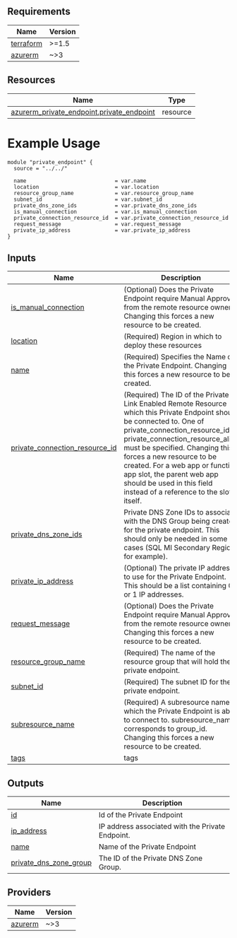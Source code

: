 <!-- BEGIN_TF_DOCS -->

## Requirements

| Name | Version |
|------|---------|
| <a name="requirement_terraform"></a> [terraform](#requirement\_terraform) | >=1.5 |
| <a name="requirement_azurerm"></a> [azurerm](#requirement\_azurerm) | ~>3 |

## Resources

| Name | Type |
|------|------|
| [azurerm_private_endpoint.private_endpoint](https://registry.terraform.io/providers/hashicorp/azurerm/latest/docs/resources/private_endpoint) | resource |

# Example Usage

```hcl
module "private_endpoint" {
  source = "../../"

  name                            = var.name
  location                        = var.location
  resource_group_name             = var.resource_group_name
  subnet_id                       = var.subnet_id
  private_dns_zone_ids            = var.private_dns_zone_ids
  is_manual_connection            = var.is_manual_connection
  private_connection_resource_id  = var.private_connection_resource_id
  request_message                 = var.request_message
  private_ip_address              = var.private_ip_address
}
```
## Inputs

| Name | Description | Type | Default | Required |
|------|-------------|------|---------|:--------:|
| <a name="input_is_manual_connection"></a> [is\_manual\_connection](#input\_is\_manual\_connection) | (Optional) Does the Private Endpoint require Manual Approval from the remote resource owner? Changing this forces a new resource to be created. | `bool` | `false` | no |
| <a name="input_location"></a> [location](#input\_location) | (Required) Region in which to deploy these resources | `string` | n/a | yes |
| <a name="input_name"></a> [name](#input\_name) | (Required) Specifies the Name of the Private Endpoint. Changing this forces a new resource to be created. | `string` | n/a | yes |
| <a name="input_private_connection_resource_id"></a> [private\_connection\_resource\_id](#input\_private\_connection\_resource\_id) | (Required) The ID of the Private Link Enabled Remote Resource which this Private Endpoint should be connected to. One of private\_connection\_resource\_id or private\_connection\_resource\_alias must be specified. Changing this forces a new resource to be created. For a web app or function app slot, the parent web app should be used in this field instead of a reference to the slot itself. | `string` | n/a | yes |
| <a name="input_private_dns_zone_ids"></a> [private\_dns\_zone\_ids](#input\_private\_dns\_zone\_ids) | Private DNS Zone IDs to associate with the DNS Group being created for the private endpoint.  This should only be needed in some cases (SQL MI Secondary Region for example). | `list(string)` | `[]` | no |
| <a name="input_private_ip_address"></a> [private\_ip\_address](#input\_private\_ip\_address) | (Optional) The private IP address to use for the Private Endpoint.  This should be a list containing 0 or 1 IP addresses. | `list(string)` | `[]` | no |
| <a name="input_request_message"></a> [request\_message](#input\_request\_message) | (Optional) Does the Private Endpoint require Manual Approval from the remote resource owner? Changing this forces a new resource to be created. | `string` | `null` | no |
| <a name="input_resource_group_name"></a> [resource\_group\_name](#input\_resource\_group\_name) | (Required) The name of the resource group that will hold the private endpoint. | `string` | n/a | yes |
| <a name="input_subnet_id"></a> [subnet\_id](#input\_subnet\_id) | (Required) The subnet ID for the private endpoint. | `string` | n/a | yes |
| <a name="input_subresource_name"></a> [subresource\_name](#input\_subresource\_name) | (Required) A subresource name which the Private Endpoint is able to connect to. subresource\_name corresponds to group\_id. Changing this forces a new resource to be created. | `string` | `null` | no |
| <a name="input_tags"></a> [tags](#input\_tags) | tags | `map(string)` | `{}` | no |

## Outputs

| Name | Description |
|------|-------------|
| <a name="output_id"></a> [id](#output\_id) | Id of the Private Endpoint |
| <a name="output_ip_address"></a> [ip\_address](#output\_ip\_address) | IP address associated with the Private Endpoint. |
| <a name="output_name"></a> [name](#output\_name) | Name of the Private Endpoint |
| <a name="output_private_dns_zone_group"></a> [private\_dns\_zone\_group](#output\_private\_dns\_zone\_group) | The ID of the Private DNS Zone Group. |

## Providers

| Name | Version |
|------|---------|
| <a name="provider_azurerm"></a> [azurerm](#provider\_azurerm) | ~>3 |
<!-- END_TF_DOCS -->